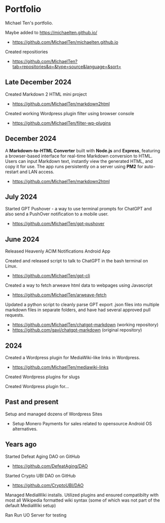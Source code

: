 # Portfolio
Michael Ten's portfolio.

Maybe added to https://michaelten.github.io/
- https://github.com/MichaelTen/michaelten.github.io

Created repositiories 
- https://github.com/MichaelTen?tab=repositories&q=&type=source&language=&sort=

## Late December 2024

Created Markdown 2 HTML mini project 
- https://github.com/MichaelTen/markdown2html

Created working Wordpress plugin filter using browser console
- https://github.com/MichaelTen/filter-wp-plugins

## December 2024
A **Markdown-to-HTML Converter** built with **Node.js** and **Express**, featuring a browser-based interface for real-time Markdown conversion to HTML. Users can input Markdown text, instantly view the generated HTML, and copy it for use. The app runs persistently on a server using **PM2** for auto-restart and LAN access.
- https://github.com/MichaelTen/markdown2html

## July 2024

Started GPT Pushover - a way to use terminal prompts for ChatGPT and also send a PushOver notification to a mobile user. 
- https://github.com/MichaelTen/gpt-pushover

## June 2024

Released Heavenly ACIM Notifications Android App

Created and released script to talk to ChatGPT in the bash terminal on Linux. 
- https://github.com/MichaelTen/gpt-cli

Created a way to fetch arweave html data to webpages using Javascript
- https://github.com/MichaelTen/arweave-fetch

Updated a python script to cleanly parse GPT export .json files into multiple markdown files in separate folders, and have had several approved pull requests. 
- https://github.com/MichaelTen/chatgpt-markdown (working repository)
- https://github.com/gavi/chatgpt-markdown (original repository)

## 2024

Created a Wordpress plugin for MediaWiki-like links in Wordpress.
- https://github.com/MichaelTen/mediawiki-links

Created Wordpress plugins for slugs

Created Wordpress plugin for...

## Past and present

Setup and managed dozens of Wordpress Sites
- Setup Monero Payments for sales related to opensource Android OS alternatives.

## Years ago
Started Defeat Aging DAO on GitHub
- https://github.com/DefeatAging/DAO

Started Crypto UBI DAO on GitHub
- https://github.com/CryptoUBI/DAO

Managed MediaWiki installs. Utilized plugins and ensured compatibilty with most all Wikipedia formatted wiki syntax (some of which was not part of the default MediaWiki setup)

Ran Run UO Server for testing 

